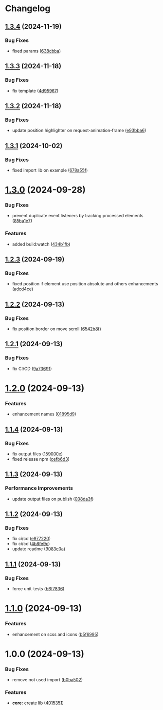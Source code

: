 # Changelog

## [1.3.4](https://github.com/mfe-pro/highlighter/compare/v1.3.3...v1.3.4) (2024-11-19)


### Bug Fixes

* fixed params ([638cbba](https://github.com/mfe-pro/highlighter/commit/638cbbaa029cdccf9ae7b48d6807cf7031d0d194))

## [1.3.3](https://github.com/mfe-pro/highlighter/compare/v1.3.2...v1.3.3) (2024-11-18)


### Bug Fixes

* fix template ([4d95967](https://github.com/mfe-pro/highlighter/commit/4d959679cbecc454b7c3e10f3f447d656d30333b))

## [1.3.2](https://github.com/mfe-pro/highlighter/compare/v1.3.1...v1.3.2) (2024-11-18)


### Bug Fixes

* update position highlighter on request-animation-frame ([e93bba6](https://github.com/mfe-pro/highlighter/commit/e93bba64da7f7389152dd5e0c7724373bc77efd1))

## [1.3.1](https://github.com/mfe-pro/highlighter/compare/v1.3.0...v1.3.1) (2024-10-02)


### Bug Fixes

* fixed import lib on example ([678a55f](https://github.com/mfe-pro/highlighter/commit/678a55ff223d80a5bef6f2b3b39014a1e45f7c87))

# [1.3.0](https://github.com/mfe-pro/highlighter/compare/v1.2.3...v1.3.0) (2024-09-28)


### Bug Fixes

* prevent duplicate event listeners by tracking processed elements ([85ba1e7](https://github.com/mfe-pro/highlighter/commit/85ba1e74f43897fac1cf34ccde2d8d55c552ae99))


### Features

* added build:watch ([434b1fb](https://github.com/mfe-pro/highlighter/commit/434b1fb94a26eb788e40317279a586e1df25dab5))

## [1.2.3](https://github.com/mfe-pro/highlighter/compare/v1.2.2...v1.2.3) (2024-09-19)


### Bug Fixes

* fixed position if element use position absolute and others enhancements ([adcd4ce](https://github.com/mfe-pro/highlighter/commit/adcd4ce53f30e73896323190ce99988e855fb2a7))

## [1.2.2](https://github.com/mfe-pro/highlighter/compare/v1.2.1...v1.2.2) (2024-09-13)


### Bug Fixes

* fix position border on move scroll ([6542b8f](https://github.com/mfe-pro/highlighter/commit/6542b8f7ed785cef4d048a6c8a01ec05f6046f41))

## [1.2.1](https://github.com/mfe-pro/highlighter/compare/v1.2.0...v1.2.1) (2024-09-13)


### Bug Fixes

* fix CI/CD ([9a73691](https://github.com/mfe-pro/highlighter/commit/9a7369111e6ce5bbaf2c02f11367966a6cf3d92a))

# [1.2.0](https://github.com/mfe-pro/highlighter/compare/v1.1.4...v1.2.0) (2024-09-13)


### Features

* enhancement names ([01895d9](https://github.com/mfe-pro/highlighter/commit/01895d980cf790d771d1a9f86a8ae0a3d814733a))

## [1.1.4](https://github.com/mfe-pro/highlighter/compare/v1.1.3...v1.1.4) (2024-09-13)


### Bug Fixes

* fix output files ([159000e](https://github.com/mfe-pro/highlighter/commit/159000e4eddce83465f94106d54142a8a983ed88))
* fixed release npm ([cefb6d3](https://github.com/mfe-pro/highlighter/commit/cefb6d3edabde26db9b2ace0a3beec64d48a5be5))

## [1.1.3](https://github.com/mfe-pro/highlighter/compare/v1.1.2...v1.1.3) (2024-09-13)


### Performance Improvements

* update output files on publish ([008da3f](https://github.com/mfe-pro/highlighter/commit/008da3fbb1414ab1396c1ebdcdc99bdd8bcbb234))

## [1.1.2](https://github.com/mfe-pro/highlighter/compare/v1.1.1...v1.1.2) (2024-09-13)


### Bug Fixes

* fix ci/cd ([e977220](https://github.com/mfe-pro/highlighter/commit/e977220082f95ffb1e2026f80df71f8365f55673))
* fix ci/cd ([4b8fe9c](https://github.com/mfe-pro/highlighter/commit/4b8fe9c296ed3e42a05acd6d6a5417fb4f654c39))
* update readme ([9083c0a](https://github.com/mfe-pro/highlighter/commit/9083c0a6754173e068e4c9cc73203a571e38a3eb))

## [1.1.1](https://github.com/mfe-pro/highlighter/compare/v1.1.0...v1.1.1) (2024-09-13)


### Bug Fixes

* force unit-tests ([b6f7836](https://github.com/mfe-pro/highlighter/commit/b6f7836996938fd84b28e363e28c038e9bad3a8f))

# [1.1.0](https://github.com/mfe-pro/highlighter/compare/v1.0.0...v1.1.0) (2024-09-13)


### Features

* enhancement on scss and icons ([b5f6995](https://github.com/mfe-pro/highlighter/commit/b5f69951cfd22bc2aa56341693069ae429735fa5))

# 1.0.0 (2024-09-13)


### Bug Fixes

* remove not used import ([b0ba502](https://github.com/mfe-pro/highlighter/commit/b0ba502fa2e5901a235e82070c5451260d281813))


### Features

* **core:** create lib ([4015351](https://github.com/mfe-pro/highlighter/commit/40153510a81ef6a00e31a90742ad759eba191cc4))
